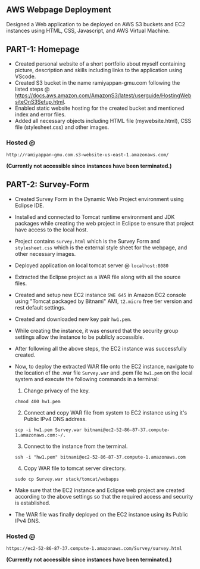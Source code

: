 AWS Webpage Deployment
-----------------------
Designed a Web application to be deployed on AWS S3 buckets and EC2 instances using HTML, CSS, Javascript, and AWS Virtual Machine.


PART-1: Homepage
----------------

- Created personal website of a short portfolio about myself containing picture, description and skills including links to the application using VScode.
- Created S3 bucket in the name ramiyappan-gmu.com following the listed steps @ https://docs.aws.amazon.com/AmazonS3/latest/userguide/HostingWebsiteOnS3Setup.html.
- Enabled static website hosting for the created bucket and mentioned index and error files.
- Added all necessary objects including HTML file (mywebsite.html), CSS file (stylesheet.css) and other images.

### Hosted @
  ```
  http://ramiyappan-gmu.com.s3-website-us-east-1.amazonaws.com/
  ```
<b>(Currently not accessible since instances have been terminated.)</b>

PART-2:	Survey-Form
-------------------

- Created Survey Form in the Dynamic Web Project environment using Eclipse IDE.
- Installed and connected to Tomcat runtime environment and JDK packages while creating the web project in Eclipse to ensure that project have access to the local host.
- Project contains `survey.html` which is the Survey Form and `stylesheet.css` which is the external style sheet for the webpage, and other necessary images.
- Deployed application on local tomcat server @ `localhost:8080`
- Extracted the Eclipse project as a WAR file along with all the source files.
- Created and setup new EC2 instance `SWE 645` in Amazon EC2 console using "Tomcat packaged by Bitnami" AMI, `t2.micro` free tier version and rest default settings.
- Created and downloaded new key pair `hw1.pem`.
- While creating the instance, it was ensured that the security group settings allow the instance to be publicly accessible.
- After following all the above steps, the EC2 instance was successfully created.

- Now, to deploy the extracted WAR file onto the EC2 instance, navigate to the location of the .war file `Survey.war` 
and .pem file `hw1.pem` on the local system and execute the following commands in a terminal:

	1. Change privacy of the key. 
	```
 	chmod 400 hw1.pem
 	```
	2. Connect and copy WAR file from system to EC2 instance using it's Public IPv4 DNS address.
	```
 	scp -i hw1.pem Survey.war bitnami@ec2-52-86-87-37.compute-1.amazonaws.com:~/.
 	```
	3. Connect to the instance from the terminal.
	```
 	ssh -i "hw1.pem" bitnami@ec2-52-86-87-37.compute-1.amazonaws.com
 	```
	4. Copy WAR file to tomcat server directory.
	```
	sudo cp Survey.war stack/tomcat/webapps
 	```

- Make sure that the EC2 instance and Eclipse web project are created according to the above settings so that the required access and security is established.
- The WAR file was finally deployed on the EC2 instance using its Public IPv4 DNS.

### Hosted @
```
https://ec2-52-86-87-37.compute-1.amazonaws.com/Survey/survey.html
```
<b>(Currently not accessible since instances have been terminated.)</b>
